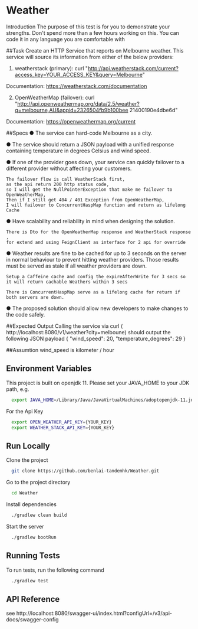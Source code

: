 # Weather

Introduction
The purpose of this test is for you to demonstrate your strengths. Don't spend more than a few
hours working on this. You can code it in any language you are comfortable with

##Task
Create an HTTP Service that reports on Melbourne weather. This service will source its
information from either of the below providers:


1. weatherstack (primary):
curl "​http://api.weatherstack.com/current?access_key=YOUR_ACCESS_KEY&query=Melbourne​"

Documentation: ​https://weatherstack.com/documentation


2. OpenWeatherMap (failover):
curl
"http://api.openweathermap.org/data/2.5/weather?q=melbourne,AU&appid=2326504fb9b100bee
21400190e4dbe6d"

Documentation: ​https://openweathermap.org/current

##Specs
● The service can hard-code Melbourne as a city.


● The service should return a JSON payload with a unified response containing
temperature in degrees Celsius and wind speed.



● If one of the provider goes down, your service can quickly failover to a different provider
without affecting your customers.

```
The failover flow is call WeatherStack first,
as the api return 200 http status code,
so I will get the NullPointerException that make me failover to OpenWeatherMap, 
Then if I still get 404 / 401 Exception from OpenWeatherMap, 
I will failover to ConcurrentHaspMap function and return as lifelong Cache 
```

● Have scalability and reliability in mind when designing the solution.

```
There is Dto for the OpenWeatherMap response and WeatherStack response ,
for extend and using FeignClient as interface for 2 api for override 
```

● Weather results are fine to be cached for up to 3 seconds on the server in normal
behaviour to prevent hitting weather providers. Those results must be served as stale if
all weather providers are down.

```
Setup a Caffeine cache and config the expireAfterWrite for 3 secs so it will return cachable Weathers within 3 secs

There is ConcurrentHaspMap serve as a lifelong cache for return if both servers are down.

```

● The proposed solution should allow new developers to make changes to the code safely.

##Expected Output
Calling the service via curl (​http://localhost:8080/v1/weather?city=melboune​) should output the
following JSON payload
{
"wind_speed": 20,
"temperature_degrees": 29
}

##Assumtion 
wind_speed is kilometer / hour


## Environment Variables

This project is built on openjdk 11. Please set your JAVA_HOME to your JDK path, e.g.

```bash
  export JAVA_HOME=/Library/Java/JavaVirtualMachines/adoptopenjdk-11.jdk/Contents/Home
```

For the Api Key

```bash
  export OPEN_WEATHER_API_KEY={YOUR_KEY}
  export WEATHER_STACK_API_KEY={YOUR_KEY}
```


## Run Locally

Clone the project

```bash
  git clone https://github.com/benlai-tandemhk/Weather.git
```

Go to the project directory

```bash
  cd Weather
```

Install dependencies

```bash
  ./gradlew clean build
```

Start the server

```bash
  ./gradlew bootRun
```


## Running Tests

To run tests, run the following command

```bash
  ./gradlew test
```

## API Reference

see http://localhost:8080/swagger-ui/index.html?configUrl=/v3/api-docs/swagger-config

